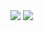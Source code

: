 <picture>
  <source media="(prefers-color-scheme: dark)" srcset="https://github-readme-stats-yujincheng08.vercel.app/api?username=yujincheng08&show_icons=true&theme=onedark&include_all_commits=true&show=reviews,discussions_answered&rank_icon=percentile&role=OWNER,ORGANIZATION_MEMBER,COLLABORATOR">
  <img src="https://github-readme-stats-yujincheng08.vercel.app/api?username=yujincheng08&show_icons=true&include_all_commits=true&show=reviews,discussions_answered&rank_icon=percentile&role=OWNER,ORGANIZATION_MEMBER,COLLABORATOR">
</picture>

<picture>
  <source media="(prefers-color-scheme: dark)" srcset="https://github-readme-stats-yujincheng08.vercel.app/api/top-langs/?username=yujincheng08&layout=compact&exclude_repo=Hardware-Course&theme=onedark&hide=Jupyter%20Notebook,MATLAB&role=OWNER,ORGANIZATION_MEMBER&langs_count=10">
  <img src="https://github-readme-stats-yujincheng08.vercel.app/api/top-langs/?username=yujincheng08&layout=compact&exclude_repo=Hardware-Course&hide=Jupyter%20Notebook,MATLAB&role=OWNER,ORGANIZATION_MEMBER&langs_count=10">
</picture>

<!--
**yujincheng08/yujincheng08** is a ✨ _special_ ✨ repository because its `README.md` (this file) appears on your GitHub profile.

Here are some ideas to get you started:

- 🔭 I’m currently working on ...
- 🌱 I’m currently learning ...
- 👯 I’m looking to collaborate on ...
- 🤔 I’m looking for help with ...
- 💬 Ask me about ...
- 📫 How to reach me: ...
- 😄 Pronouns: ...
- ⚡ Fun fact: ...
-->
